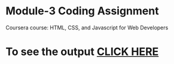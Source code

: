

# Module-3 Coding Assignment

Coursera course: HTML, CSS, and Javascript for Web Developers

# To see the output [CLICK HERE](https://nishantksinha.github.io/module03/)

